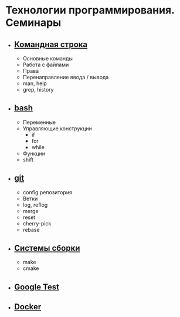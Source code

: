 # Технологии программирования. Семинары

- ## [Командная строка](cmd.md)
    - Основные команды
    - Работа с файлами
    - Права
    - Перенаправление ввода / вывода
    - man, help
    - grep, history

- ## [bash](bash.md)
    - Переменные
    - Управляющие конструкции
        - if
        - for
        - while
    - Функции
    - shift

- ## [git](git.md)
    - config репозитория
    - Ветки
    - log, reflog
    - merge
    - reset
    - cherry-pick
    - rebase

- ## [Системы сборки](cmake.md)
    - make
    - cmake

- ## [Google Test](google-test.md)

- ## [Docker](docker.md)

